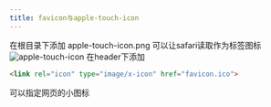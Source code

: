 ```yaml
---
title: favicon与apple-touch-icon
---
```


在根目录下添加 apple-touch-icon.png 可以让safari读取作为标签图标
![apple-touch-icon][1]
在header下添加

```html
<link rel="icon" type="image/x-icon" href="favicon.ico">
```
可以指定网页的小图标


[1]: https://ws3.sinaimg.cn/large/006tNc79gy1fhjbm9tpy0j310i0h6mxu.jpg